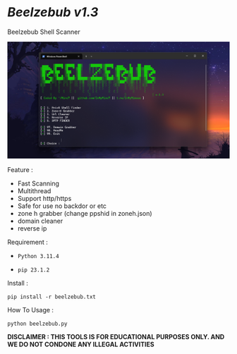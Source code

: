# _Beelzebub v1.3_
Beelzebub Shell Scanner

<img src="https://github.com/InMyMine7/InMyMine7/blob/main/1.3.png">

Feature : 
- Fast Scanning
- Multithread
- Support http/https
- Safe for use no backdor or etc
- zone h grabber (change ppshid in zoneh.json)
- domain cleaner
- reverse ip

Requirement :

- `Python 3.11.4`

- `pip 23.1.2`

Install :

```
pip install -r beelzebub.txt
```
How To Usage :

```
python beelzebub.py
```

**DISCLAIMER : THIS TOOLS IS FOR EDUCATIONAL PURPOSES ONLY. 
AND WE DO NOT CONDONE ANY ILLEGAL ACTIVITIES**
